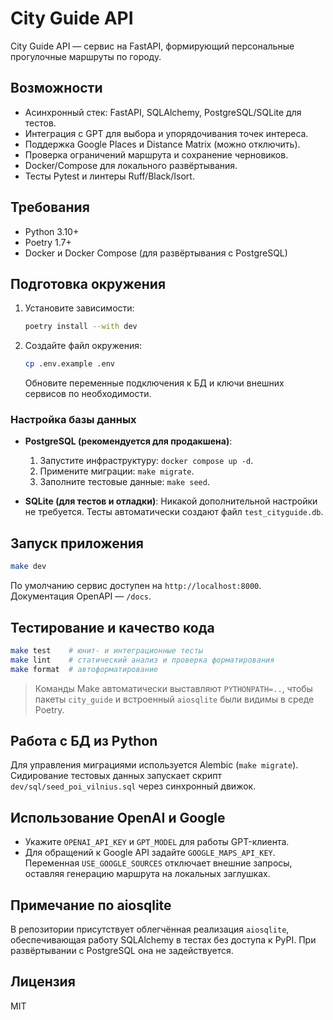 # City Guide API

City Guide API — сервис на FastAPI, формирующий персональные прогулочные маршруты по городу.

## Возможности

- Асинхронный стек: FastAPI, SQLAlchemy, PostgreSQL/SQLite для тестов.
- Интеграция с GPT для выбора и упорядочивания точек интереса.
- Поддержка Google Places и Distance Matrix (можно отключить).
- Проверка ограничений маршрута и сохранение черновиков.
- Docker/Compose для локального развёртывания.
- Тесты Pytest и линтеры Ruff/Black/Isort.

## Требования

- Python 3.10+
- Poetry 1.7+
- Docker и Docker Compose (для развёртывания с PostgreSQL)

## Подготовка окружения

1. Установите зависимости:
   ```bash
   poetry install --with dev
   ```

2. Создайте файл окружения:
   ```bash
   cp .env.example .env
   ```
   Обновите переменные подключения к БД и ключи внешних сервисов по необходимости.

### Настройка базы данных

- **PostgreSQL (рекомендуется для продакшена)**:
  1. Запустите инфраструктуру: `docker compose up -d`.
  2. Примените миграции: `make migrate`.
  3. Заполните тестовые данные: `make seed`.

- **SQLite (для тестов и отладки)**:
  Никакой дополнительной настройки не требуется. Тесты автоматически создают файл `test_cityguide.db`.

## Запуск приложения

```bash
make dev
```

По умолчанию сервис доступен на `http://localhost:8000`. Документация OpenAPI — `/docs`.

## Тестирование и качество кода

```bash
make test    # юнит- и интеграционные тесты
make lint    # статический анализ и проверка форматирования
make format  # автоформатирование
```

> Команды Make автоматически выставляют `PYTHONPATH=..`, чтобы пакеты `city_guide` и встроенный `aiosqlite` были видимы в среде Poetry.

## Работа с БД из Python

Для управления миграциями используется Alembic (`make migrate`). Сидирование тестовых данных запускает скрипт `dev/sql/seed_poi_vilnius.sql` через синхронный движок.

## Использование OpenAI и Google

- Укажите `OPENAI_API_KEY` и `GPT_MODEL` для работы GPT-клиента.
- Для обращений к Google API задайте `GOOGLE_MAPS_API_KEY`. Переменная `USE_GOOGLE_SOURCES` отключает внешние запросы, оставляя генерацию маршрута на локальных заглушках.

## Примечание по aiosqlite

В репозитории присутствует облегчённая реализация `aiosqlite`, обеспечивающая работу SQLAlchemy в тестах без доступа к PyPI. При развёртывании с PostgreSQL она не задействуется.

## Лицензия

MIT
